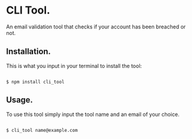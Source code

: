 # CLI Tool.

An email validation tool that checks if your account has been breached or not.

## Installation.

This is what you input in your terminal to install the tool:

```

$ npm install cli_tool

```

## Usage.

To use this tool simply input the tool name and an email of your choice.

```

$ cli_tool name@example.com

```



